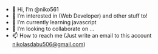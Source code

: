 - 👋 Hi, I’m @niko561
- 👀 I’m interested in (Web Developer) and other stuff to!
- 🌱 I’m currently learning javascript
- 💞️ I’m looking to collaborate on ...
- 📫 How to reach me (Just write an email to this account nikolasdabu506@gmail.com)

<!---
niko561/niko561 is a ✨ special ✨ repository because its `README.md` (this file) appears on your GitHub profile.
You can click the Preview link to take a look at your changes.
--->
